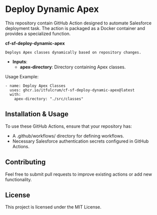 # Deploy Dynamic Apex

This repository contain GitHub Action designed to automate Salesforce deployment task. The action is packaged as a Docker container and provides a specialized function.

**cf-sf-deploy-dynamic-apex**

    Deploys Apex classes dynamically based on repository changes.

* **Inputs**:
    * **apex-directory**: Directory containing Apex classes.

Usage Example:

    - name: Deploy Apex Classes
      uses: ghcr.io/itfulcrum/cf-sf-deploy-dynamic-apex@latest
      with:
        apex-directory: "./src/classes"

## Installation & Usage

To use these GitHub Actions, ensure that your repository has:

* A .github/workflows/ directory for defining workflows.
* Necessary Salesforce authentication secrets configured in GitHub Actions.

## Contributing

Feel free to submit pull requests to improve existing actions or add new functionality.

## License

This project is licensed under the MIT License.